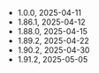 - 1.0.0, 2025-04-11
- 1.86.1, 2025-04-12
- 1.88.0, 2025-04-15
- 1.89.2, 2025-04-22
- 1.90.2, 2025-04-30
- 1.91.2, 2025-05-05
